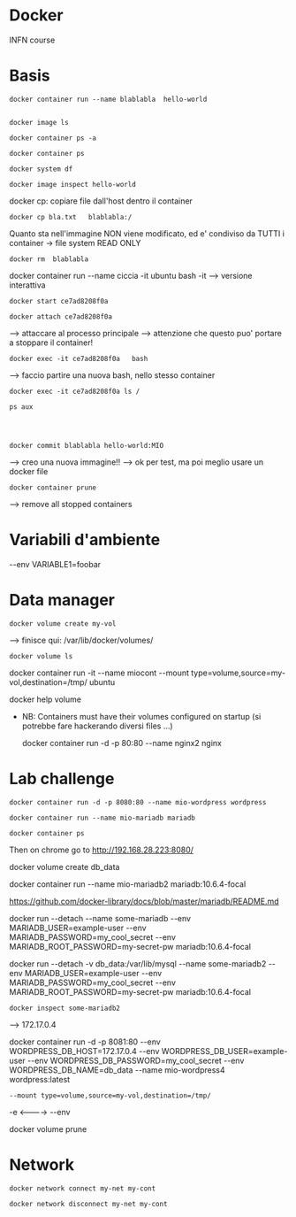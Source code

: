 # Docker

INFN course

Basis
====

    docker container run --name blablabla  hello-world


    docker image ls

    docker container ps -a

    docker container ps

    docker system df

    docker image inspect hello-world



docker cp: copiare file dall'host dentro il container
    
    docker cp bla.txt   blablabla:/


Quanto sta nell'immagine NON viene modificato, ed e' condiviso da TUTTI i container
-> file system READ ONLY



    docker rm  blablabla



docker container run --name ciccia -it ubuntu bash
	-it --> versione interattiva



    docker start ce7ad8208f0a

    docker attach ce7ad8208f0a
--> attaccare al processo principale
--> attenzione che questo puo' portare a stoppare il container!


    docker exec -it ce7ad8208f0a   bash
--> faccio partire una nuova bash, nello stesso container

    docker exec -it ce7ad8208f0a ls /

    ps aux




    docker commit blablabla hello-world:MIO
--> creo una nuova immagine!!
--> ok per test, ma poi meglio usare un docker file


    docker container prune 
--> remove all stopped containers




Variabili d'ambiente
====

--env VARIABLE1=foobar



Data manager
====

    docker volume create my-vol
--> finisce qui: /var/lib/docker/volumes/

    docker volume ls

docker container run -it --name miocont --mount type=volume,source=my-vol,destination=/tmp/   ubuntu

docker help volume

- NB: Containers must have their volumes configured on startup (si potrebbe fare hackerando diversi files ...)






    docker container run -d -p 80:80 --name nginx2 nginx




Lab challenge
====


    docker container run -d -p 8080:80 --name mio-wordpress wordpress

    docker container run --name mio-mariadb mariadb

    docker container ps


Then on chrome go to http://192.168.28.223:8080/



docker volume create db_data



docker container run --name mio-mariadb2 mariadb:10.6.4-focal

https://github.com/docker-library/docs/blob/master/mariadb/README.md

docker run --detach --name some-mariadb --env MARIADB_USER=example-user --env MARIADB_PASSWORD=my_cool_secret --env MARIADB_ROOT_PASSWORD=my-secret-pw  mariadb:10.6.4-focal



docker run --detach -v db_data:/var/lib/mysql --name some-mariadb2 --env MARIADB_USER=example-user --env MARIADB_PASSWORD=my_cool_secret --env MARIADB_ROOT_PASSWORD=my-secret-pw  mariadb:10.6.4-focal


    docker inspect some-mariadb2


--> 172.17.0.4



docker container run -d -p 8081:80 --env WORDPRESS_DB_HOST=172.17.0.4  --env WORDPRESS_DB_USER=example-user  --env WORDPRESS_DB_PASSWORD=my_cool_secret --env WORDPRESS_DB_NAME=db_data  --name mio-wordpress4 wordpress:latest


    --mount type=volume,source=my-vol,destination=/tmp/ 


-e    <---->   --env


docker volume prune



Network
====

    docker network connect my-net my-cont

    docker network disconnect my-net my-cont











